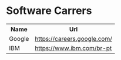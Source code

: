 <!-- Software Carrers -->
<h1 align="left">Software Carrers</h1>

<table>

  <tr>
    <th>Name</th>
    <th>Url</th>
  </tr>

  <tr>
    <td>Google</td>
    <td>
        <a href="https://careers.google.com/" target="_blank">https://careers.google.com/</a>
    </td>
  </tr>

   <tr>
    <td>IBM</td>
    <td>
        <a href="https://www.ibm.com/br-pt" target="_blank">https://www.ibm.com/br-pt</a>
    </td>
  </tr>
  
</table>
